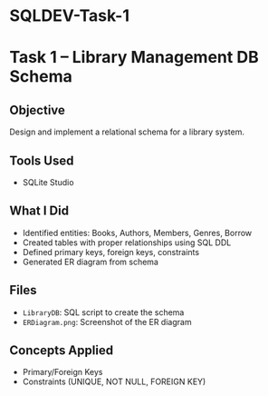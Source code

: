 # SQLDEV-Task-1

# Task 1 – Library Management DB Schema

## Objective
Design and implement a relational schema for a library system.

## Tools Used
- SQLite Studio

## What I Did
- Identified entities: Books, Authors, Members, Genres, Borrow
- Created tables with proper relationships using SQL DDL
- Defined primary keys, foreign keys, constraints
- Generated ER diagram from schema

## Files
- `LibraryDB`: SQL script to create the schema
- `ERDiagram.png`: Screenshot of the ER diagram

## Concepts Applied
- Primary/Foreign Keys
- Constraints (UNIQUE, NOT NULL, FOREIGN KEY)
